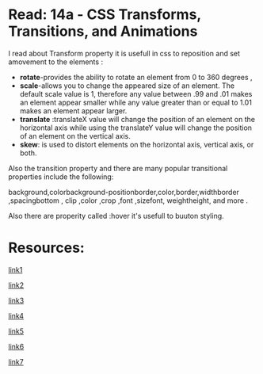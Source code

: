 # Read: 14a - CSS Transforms, Transitions, and Animations

I read about Transform property it is usefull in css to reposition and set amovement to the elements : 
+ **rotate**-provides the ability to rotate an element from 0 to 360 degrees ,
+  **scale**-allows you to change the appeared size of an element. The default scale value is 1, therefore any value between .99 and .01 makes an element appear smaller while any value greater than or equal to 1.01 makes an element appear larger.
+  **translate** :translateX value will change the position of an element on the horizontal axis while using the translateY value will change the position of an element on the vertical axis.
+  **skew**: is used to distort elements on the horizontal axis, vertical axis, or both. 

Also the transition property and there are many popular transitional properties include the following:

background,colorbackground-positionborder,color,border,widthborder ,spacingbottom , clip  ,color ,crop  ,font ,sizefont,  weightheight, and more .

Also there are properity called :hover it's usefull to buuton styling.

# Resources:
[link1](https://learn.shayhowe.com/advanced-html-css/css-transforms/)

[link2](https://learn.shayhowe.com/advanced-html-css/transitions-animations/)

[link3](https://www.webdesignerdepot.com/2014/05/8-simple-css3-transitions-that-will-wow-your-users)

[link4](https://codepen.io/retyui/pen/ByoaXV)

[link5](https://codepen.io/akshaychauhan/pen/oAfae)

[link6](https://codepen.io/kieranfivestars/pen/MYdQxX)

[link7](https://codepen.io/dp_lewis/pen/gCfBv)





